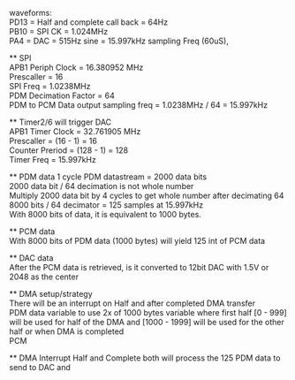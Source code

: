 waveforms:  
PD13 = Half and complete call back = 64Hz  
PB10 = SPI CK = 1.024MHz  
PA4  = DAC = 515Hz sine = 15.997kHz sampling Freq (60uS),   

** SPI   
APB1 Periph Clock = 16.380952 MHz  
Prescaller = 16  
SPI Freq = 1.0238MHz  
PDM Decimation Factor = 64  
PDM to PCM Data output sampling freq = 1.0238MHz / 64 = 15.997kHz      

** Timer2/6 will trigger DAC   
APB1 Timer Clock = 32.761905 MHz  
Prescaller = (16 - 1) = 16  
Counter Preriod = (128 - 1) = 128  
Timer Freq = 15.997kHz  

** PDM data
1 cycle PDM datastream = 2000 data bits  
2000 data bit / 64 decimation is not whole number   
Multiply 2000 data bit by 4 cycles to get whole number after decimating 64  
8000 bits / 64 decimator = 125 samples at 15.997kHz   
With 8000 bits of data, it is equivalent to 1000 bytes. 

** PCM data  
With 8000 bits of PDM data (1000 bytes) will yield 125 int of PCM data  

** DAC data  
After the PCM data is retrieved, is it converted to 12bit DAC with 1.5V or 2048 as the center  

** DMA setup/strategy  
There will be an interrupt on Half and after completed DMA transfer  
PDM data variable to use 2x of 1000 bytes variable where first half [0 - 999] will be used for half of the DMA and [1000 - 1999] will be used for the other half or when DMA is completed  
PCM 


** DMA Interrupt
Half and Complete both will process the 125 PDM data to send to DAC and

